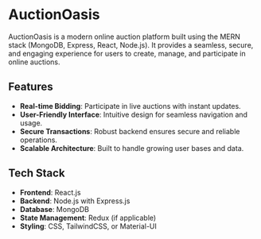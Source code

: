 # AuctionOasis

AuctionOasis is a modern online auction platform built using the MERN stack (MongoDB, Express, React, Node.js). It provides a seamless, secure, and engaging experience for users to create, manage, and participate in online auctions.

## Features

- **Real-time Bidding**: Participate in live auctions with instant updates.
- **User-Friendly Interface**: Intuitive design for seamless navigation and usage.
- **Secure Transactions**: Robust backend ensures secure and reliable operations.
- **Scalable Architecture**: Built to handle growing user bases and data.

## Tech Stack

- **Frontend**: React.js
- **Backend**: Node.js with Express.js
- **Database**: MongoDB
- **State Management**: Redux (if applicable)
- **Styling**: CSS, TailwindCSS, or Material-UI

